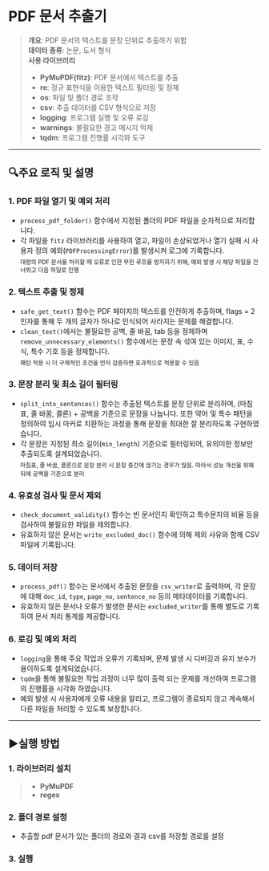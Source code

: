 # PDF 문서 추출기

> **개요**: PDF 문서의 텍스트를 문장 단위로 추출하기 위함   
> **데이터 종류**: 논문, 도서 형식   
> **사용 라이브러리**
> - **PyMuPDF(fitz)**: PDF 문서에서 텍스트를 추출
> - **re**: 정규 표현식을 이용한 텍스트 필터링 및 정제
> - **os**: 파일 및 폴더 경로 조작
> - **csv**: 추출 데이터를 CSV 형식으로 저장
> - **logging**: 프로그램 실행 및 오류 로깅
> - **warnings**: 불필요한 경고 메시지 억제
> - **tqdm**: 프로그램 진행률 시각화 도구
---

## 🔍주요 로직 및 설명

### 1. PDF 파일 열기 및 예외 처리
   - `process_pdf_folder()` 함수에서 지정된 폴더의 PDF 파일을 순차적으로 처리합니다.</br> 
   - 각 파일을 `fitz` 라이브러리를 사용하여 열고, 파일이 손상되었거나 열기 실패 시 사용자 정의 예외(`PDFProcessingError`)를 발생시켜 로그에 기록합니다. </br>
   <sub>대량의 PDF 문서를 처리할 때 오류로 인한 무한 루프를 방지하기 위해, 예외 발생 시 해당 파일을 건너뛰고 다음 파일로 진행</sub>

### 2. 텍스트 추출 및 정제
   - `safe_get_text()` 함수는 PDF 페이지의 텍스트를 안전하게 추출하며, flags = 2 인자를 통해 두 개의 글자가 하나로 인식되어 사라지는 문제를 해결합니다. 
   - `clean_text()`에서는 불필요한 공백, 줄 바꿈, tab 등을 정제하며 `remove_unnecessary_elements()` 함수에서는 문장 속 섞여 있는 이미지, 표, 수식, 특수 기호 등을 정제합니다. </br>
   <sub>패턴 적용 시 더 구체적인 조건을 먼저 검증하면 효과적으로 적용할 수 있음</sub>

### 3. 문장 분리 및 최소 길이 필터링
   - `split_into_sentences()` 함수는 추출된 텍스트를 문장 단위로 분리하며, (마침표, 줄 바꿈, 콜론) + 공백을 기준으로 문장을 나눕니다. 또한 약어 및 특수 패턴을 정의하여 임시 마커로 치환하는 과정을 통해 문장을 최대한 잘 분리하도록 구현하였습니다. 
   - 각 문장은 지정된 최소 길이(`min_length`) 기준으로 필터링되어, 유의미한 정보만 추출되도록 설계되었습니다.</br>
   <sub>마침표, 줄 바꿈, 콜론으로 문장 분리 시 문장 중간에 끊기는 경우가 많음. 따라서 성능 개선을 위해 뒤에 공백을 기준으로 분리</sub>
   
### 4. 유효성 검사 및 문서 제외
   - `check_document_validity()` 함수는 빈 문서인지 확인하고 특수문자의 비율 등을 검사하여 불필요한 파일을 제외합니다.
   - 유효하지 않은 문서는 `write_excluded_doc()` 함수에 의해 제외 사유와 함께 CSV 파일에 기록됩니다.

### 5. 데이터 저장
   - `process_pdf()` 함수는 문서에서 추출된 문장을 `csv_writer`로 출력하며, 각 문장에 대해 `doc_id`, `type`, `page_no`, `sentence_no` 등의 메타데이터를 기록합니다.
   - 유효하지 않은 문서나 오류가 발생한 문서는 `excluded_writer`를 통해 별도로 기록하여 문서 처리 통계를 제공합니다.

### 6. 로깅 및 예외 처리
   - `logging`을 통해 주요 작업과 오류가 기록되며, 문제 발생 시 디버깅과 유지 보수가 용이하도록 설계되었습니다.
   - `tqdm`을 통해 불필요한 작업 과정이 너무 많이 출력 되는 문제를 개선하여 프로그램의 진행률을 시각화 하였습니다. 
   - 예외 발생 시 사용자에게 오류 내용을 알리고, 프로그램이 종료되지 않고 계속해서 다른 파일을 처리할 수 있도록 보장합니다.

---
## ▶️실행 방법
### 1. 라이브러리 설치
> - **PyMuPDF**
> - **regex**
### 2. 폴더 경로 설정
   - 추출할 pdf 문서가 있는 폴더의 경로와 결과 csv를 저장할 경로를 설정

### 3. 실행
